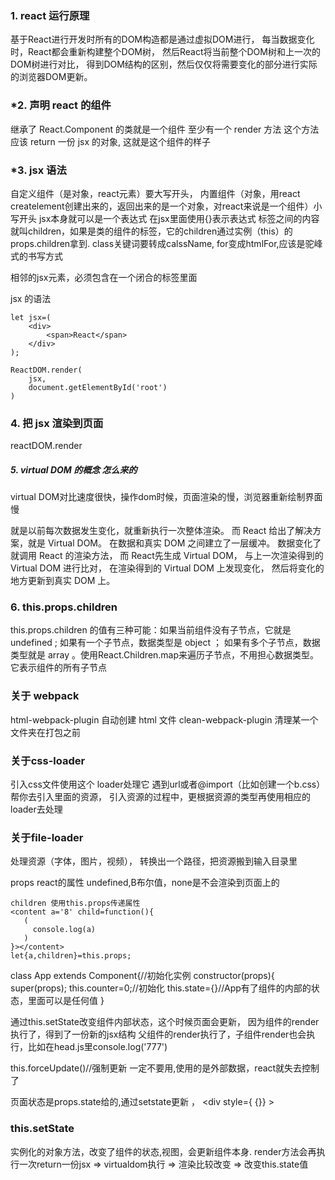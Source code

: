 ### 1. react 运行原理

基于React进行开发时所有的DOM构造都是通过虚拟DOM进行，
每当数据变化时，React都会重新构建整个DOM树，
然后React将当前整个DOM树和上一次的DOM树进行对比，
得到DOM结构的区别，然后仅仅将需要变化的部分进行实际的浏览器DOM更新。


### *2. 声明 react 的组件
继承了 React.Component 的类就是一个组件
    至少有一个 render 方法
        这个方法应该 return 一份 jsx 的对象,
        这就是这个组件的样子
        
### *3. jsx 语法

自定义组件（是对象，react元素）要大写开头，
	内置组件（对象，用react createlement创建出来的，返回出来的是一个对象，对react来说是一个组件）小写开头
	jsx本身就可以是一个表达式
	在jsx里面使用{}表示表达式
	标签之间的内容就叫children，如果是类的组件的标签，它的children通过实例（this）的props.children拿到.
     class关键词要转成calssName, for变成htmlFor,应该是驼峰式的书写方式
     
相邻的jsx元素，必须包含在一个闭合的标签里面
     
     
jsx 的语法 
    
    let jsx=(
    	<div>
    		<span>React</span>
    	</div>
    );
    
	ReactDOM.render(
		jsx,
		document.getElementById('root')
	)

	
### 4. 把 jsx 渲染到页面

reactDOM.render
    
##### 5. virtual DOM 的概念 怎么来的
virtual DOM对比速度很快，操作dom时候，页面渲染的慢，浏览器重新绘制界面慢
	
   就是以前每次数据发生变化，就重新执行一次整体渲染。
   而 React 给出了解决方案，就是 Virtual DOM。
   在数据和真实 DOM 之间建立了一层缓冲。
   数据变化了就调用 React 的渲染方法，
   而 React先生成 Virtual DOM，
   与上一次渲染得到的 Virtual DOM 进行比对，
   在渲染得到的 Virtual DOM 上发现变化，
   然后将变化的地方更新到真实 DOM 上。

### 6. this.props.children
   this.props.children 的值有三种可能：如果当前组件没有子节点，它就是 undefined ;
   如果有一个子节点，数据类型是 object ；
   如果有多个子节点，数据类型就是 array 。使用React.Children.map来遍历子节点，不用担心数据类型。
   它表示组件的所有子节点
   
### 关于 webpack
html-webpack-plugin 自动创建 html 文件
clean-webpack-plugin 清理某一个文件夹在打包之前

### 关于css-loader
    
引入css文件使用这个 loader处理它
	   遇到url或者@import（比如创建一个b.css）  帮你去引入里面的资源，
	   引入资源的过程中，更根据资源的类型再使用相应的loader去处理
	   
### 关于file-loader
   处理资源（字体，图片，视频），
   转换出一个路径，把资源搬到输入目录里
   
   props react的属性
   undefined,B布尔值，none是不会渲染到页面上的	   
   
	children 使用this.props传递属性
	<content a='8' child=function(){
	   (
	     console.log(a)
	   )
	}></content>
	let{a,children}=this.props;


class App extends Component{//初始化实例
	constructor(props){
		super(props);
		this.counter=0;//初始化
		this.state={}//App有了组件的内部的状态，里面可以是任何值
	}
	



通过this.setState改变组件内部状态，这个时候页面会更新，
因为组件的render执行了，得到了一份新的jsx结构
父组件的render执行了，子组件render也会执行，比如在head.js里console.log('777')

this.forceUpdate()//强制更新  一定不要用,使用的是外部数据，react就失去控制了

页面状态是props.state给的,通过setstate更新 ，
	<div style={
	{}}
	></div>

### this.setState

实例化的对象方法，改变了组件的状态,视图，会更新组件本身.
	render方法会再执行一次return一份jsx => virtualdom执行 => 渲染比较改变 => 改变this.state值